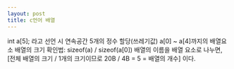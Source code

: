 ```yaml
---
layout: post
title: c언어 배열
---
```

int a[5]; 라고 선언 시 연속공간 5개의 정수 할당(쓰레기값)
a[0] ~ a[4]까지의 배열요소
배열의 크기 확인법: sizeof(a) / sizeof(a[0]) 배열의 이름을 배열 요소로 나누면,
[전체 배열의 크기 / 1개의 크기이므로 20B / 4B = 5 = 배열의 개수]
이다.
